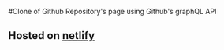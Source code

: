 #Clone of Github Repository's page using Github's graphQL API

## Hosted on [netlify](https://friendly-booth-d7402d.netlify.app)